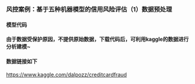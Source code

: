 ### 风控案例：基于五种机器模型的信用风险评估（1）数据预处理
#### 模型代码

#### 由于数据受保护原因，不提供原始数据，下载代码后，可利用kaggle的数据进行分析建模~

#### 数据链接如下
https://www.kaggle.com/dalpozz/creditcardfraud